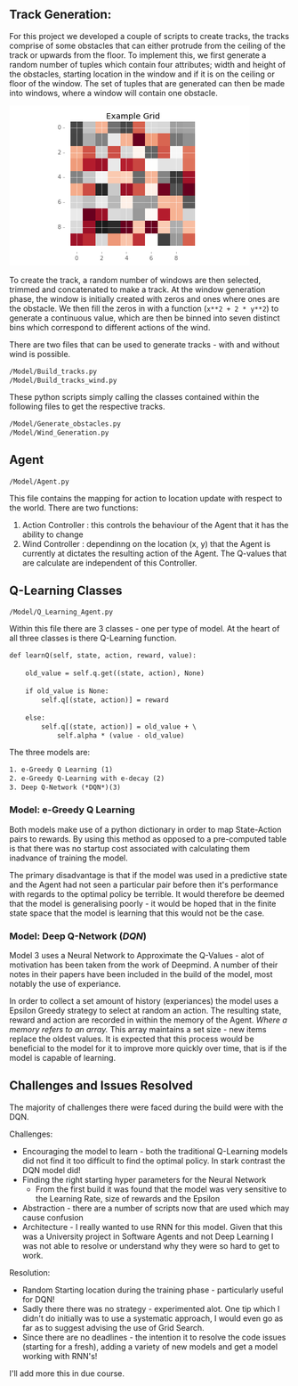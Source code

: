 ## Track Generation:

For this project we developed a couple of scripts to create tracks, the tracks comprise of some obstacles that can either protrude from the ceiling of the track or upwards from the floor. To implement this, we first generate a random number of tuples which contain four attributes; width and height of the obstacles, starting location in the window and if it is on the ceiling or floor of the window. The set of tuples that are generated can then be made into windows, where a window will contain one obstacle.

![Image of Grid World](img/grid_world.png)

To create the track, a random number of windows are then selected, trimmed and concatenated to make a track. At the window generation phase, the window is initially created with zeros and ones where ones are the obstacle. We then fill the zeros in with a function (```x**2 + 2 * y**2```) to generate a continuous value, which are then be binned into seven distinct bins which correspond to different actions of the wind.

There are two files that can be used to generate tracks - with and without wind is possible.

    /Model/Build_tracks.py
    /Model/Build_tracks_wind.py

These python scripts simply calling the classes contained within the following files to get the respective tracks.

    /Model/Generate_obstacles.py
    /Model/Wind_Generation.py

## Agent

    /Model/Agent.py

This file contains the mapping for action to location update with respect to the world. There are two functions:

1.  Action Controller : this controls the behaviour of the Agent that it has the ability to change
2.  Wind Controller : dependinng on the location (x, y) that the Agent is currently at dictates the resulting action of the Agent. The Q-values that are calculate are independent of this Controller.

## Q-Learning Classes

    /Model/Q_Learning_Agent.py

Within this file there are 3 classes - one per type of model. At the heart of all three classes is there Q-Learning function.

    def learnQ(self, state, action, reward, value):

        old_value = self.q.get((state, action), None)

        if old_value is None:
            self.q[(state, action)] = reward

        else:
            self.q[(state, action)] = old_value + \
                self.alpha * (value - old_value)

The three models are:

    1. e-Greedy Q Learning (1)
    2. e-Greedy Q-Learning with e-decay (2)
    3. Deep Q-Network (*DQN*)(3)

### Model: e-Greedy Q Learning

Both models make use of a python dictionary in order to map State-Action pairs to rewards. By using this method as opposed to a pre-computed table is that there was no startup cost associated with calculating them inadvance of training the model.

The primary disadvantage is that if the model was used in a predictive state and the Agent had not seen a particular pair before then it's performance with regards to the optimal policy be terrible. It would therefore be deemed that the model is generalising poorly - it would be hoped that in the finite state space that the model is learning that this would not be the case.

### Model: Deep Q-Network (*DQN*)

Model 3 uses a Neural Network to Approximate the Q-Values - alot of motivation has been taken from the work of Deepmind. A number of their notes in their papers have been included in the build of the model, most notably the use of experiance.

In order to collect a set amount of history (experiances) the model uses a Epsilon Greedy strategy to select at random an action. The resulting state, reward and action are recorded in within the memory of the Agent. *Where a memory refers to an array.* This array maintains a set size - new items replace the oldest values. It is expected that this process would be beneficial to the model for it to improve more quickly over time, that is if the model is capable of learning.

## Challenges and Issues Resolved

The majority of challenges there were faced during the build were with the DQN.

Challenges:

*   Encouraging the model to learn - both the traditional Q-Learning models did not find it too difficult to find the optimal policy. In stark contrast the DQN model did!
*   Finding the right starting hyper parameters for the Neural Network
    *   From the first build it was found that the model was very sensitive to the Learning Rate, size of rewards and the Epsilon
*   Abstraction - there are a number of scripts now that are used which may cause confusion
*   Architecture - I really wanted to use RNN for this model. Given that this was a University project in Software Agents and not Deep Learning I was not able to resolve or understand why they were so hard to get to work.

Resolution:

*   Random Starting location during the training phase - particularly useful for DQN!
*   Sadly there there was no strategy - experimented alot. One tip which I didn't do initially was to use a systematic approach, I would even go as far as to suggest advising the use of Grid Search.
*   Since there are no deadlines - the intention it to resolve the code issues (starting for a fresh), adding a variety of new models and get a model working with RNN's!

I'll add more this in due course.

